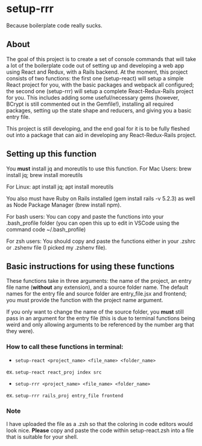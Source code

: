 # setup-rrr

Because boilerplate code really sucks.

## About

The goal of this project is to create a set of console commands that will take a lot of the boilerplate code out of setting up and developing a web app using React and Redux, with a Rails backend. At the moment, this project consists of two functions: the first one (setup-react) will setup a simple React project for you, with the basic packages and webpack all configured; the second one (setup-rrr) will setup a complete React-Redux-Rails project for you. This includes adding some useful/necessary gems (however, BCrypt is still commented out in the Gemfile!), installing all required packages, setting up the state shape and reducers, and giving you a basic entry file. 

This project is still developing, and the end goal for it is to be fully fleshed out into a package that can aid in developing any React-Redux-Rails project.

## Setting up this function

You **must** install jq and moreutils to use this function.
For Mac Users: brew install jq; brew install moreutils

For Linux: apt install jq; apt install moreutils

You also must have Ruby on Rails installed (gem install rails -v 5.2.3) as well as Node Package Manager (brew install npm).

For bash users: You can copy and paste the functions into your .bash_profile folder (you can open this up to edit in VSCode using the command code ~/.bash_profile)

For zsh users: You should copy and paste the functions either in your .zshrc or .zshenv file (I picked my .zshenv file).

## Basic instructions for using these functions

These functions take in three arguments: the name of the project, an entry file name (**without** any extension), and a source folder name. The default names for the entry file and source folder are entry_file.jsx and frontend; you must provide the function with the project name argument.

If you only want to change the name of the source folder, you **must** still pass in an argument for the entry file (this is due to terminal functions being weird and only allowing arguments to be referenced by the number arg that they were).

### How to call these functions in terminal: 

- `setup-react <project_name> <file_name> <folder_name>`

ex.  `setup-react react_proj index src`

- `setup-rrr <project_name> <file_name> <folder_name>`

ex.  `setup-rrr rails_proj entry_file frontend `

### Note
I have uploaded the file as a .zsh so that the coloring in code editors would look nice. **Please** copy and paste the code within setup-react.zsh into a file that is suitable for your shell.
